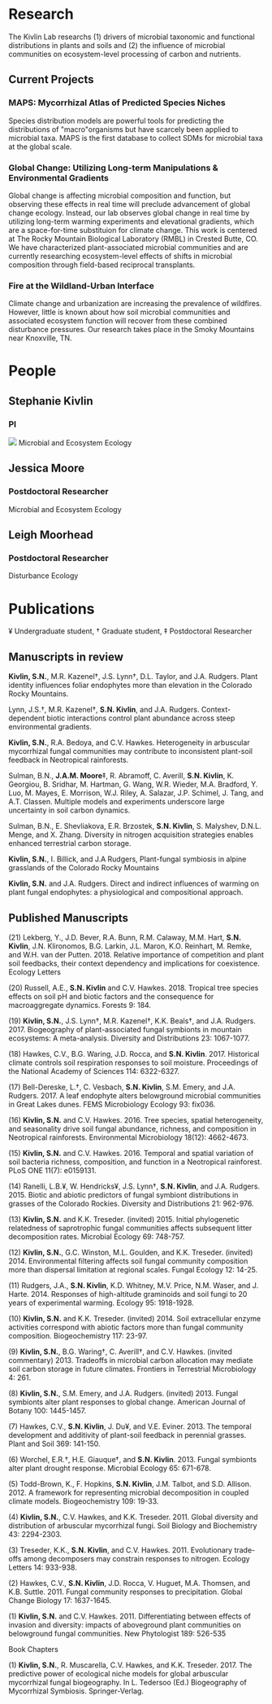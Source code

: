   
# Research
The Kivlin Lab researchs (1) drivers of microbial taxonomic and functional distributions in plants and soils and (2) the influence of microbial communities on ecosystem-level processing of carbon and nutrients.

## Current Projects
### MAPS: Mycorrhizal Atlas of Predicted Species Niches
Species distribution models are powerful tools for predicting the distributions of "macro"organisms but have scarcely been applied to microbial taxa. MAPS is the first database to collect SDMs for microbial taxa at the global scale.

### Global Change: Utilizing Long-term Manipulations & Environmental Gradients
Global change is affecting microbial composition and function, but observing these effects in real time will preclude advancement of global change ecology. Instead, our lab observes global change in real time by utilizing long-term warming experiments and elevational gradients, which are a space-for-time substituion for climate change. This work is centered at The Rocky Mountain Biological Laboratory (RMBL) in Crested Butte, CO. We have characterized plant-associated microbial communities and are currently researching ecosystem-level effects of shifts in microbial composition through field-based reciprocal transplants.

### Fire at the Wildland-Urban Interface
Climate change and urbanization are increasing the prevalence of wildfires. However, little is known about how soil microbial communities and associated ecosystem function will recover from these combined disturbance pressures. Our research takes place in the Smoky Mountains near Knoxville, TN.

# People
## Stephanie Kivlin
### PI
<img src="https://pbs.twimg.com/profile_images/763060498099089409/vvAB4kf0_400x400.jpg">
Microbial and Ecosystem Ecology

## Jessica Moore
### Postdoctoral Researcher

Microbial and Ecosystem Ecology

## Leigh Moorhead
### Postdoctoral Researcher

Disturbance Ecology


# Publications
¥ Undergraduate student, † Graduate student, ‡ Postdoctoral Researcher 
## Manuscripts in review

**Kivlin, S.N.**, M.R. Kazenel†, J.S. Lynn†, D.L. Taylor, and J.A. Rudgers. Plant identity influences foliar endophytes more than elevation in the Colorado Rocky Mountains.

Lynn, J.S.†, M.R. Kazenel†, **S.N. Kivlin**, and J.A. Rudgers. Context-dependent biotic interactions control plant abundance across steep environmental gradients.

**Kivlin, S.N.**, R.A. Bedoya, and C.V. Hawkes. Heterogeneity in arbuscular mycorrhizal fungal communities may contribute to inconsistent plant-soil feedback in Neotropical rainforests.

Sulman, B.N., **J.A.M. Moore**‡, R. Abramoff, C. Averill, **S.N. Kivlin**, K. Georgiou, B. Sridhar, M. Hartman, G. Wang, W.R. Wieder, M.A. Bradford, Y. Luo, M. Mayes, E. Morrison, W.J. Riley, A. Salazar, J.P. Schimel, J. Tang, and A.T. Classen. Multiple models and experiments underscore large uncertainty in soil carbon dynamics.

Sulman, B.N., E. Shevliakova, E.R. Brzostek, **S.N. Kivlin**, S. Malyshev, D.N.L. Menge, and X. Zhang. Diversity in nitrogen acquisition strategies enables enhanced terrestrial carbon storage.

**Kivlin, S.N.**, I. Billick, and J.A Rudgers, Plant-fungal symbiosis in alpine grasslands of the Colorado Rocky Mountains

**Kivlin, S.N.** and J.A. Rudgers. Direct and indirect influences of warming on plant fungal endophytes: a physiological and compositional approach.

## Published Manuscripts

(21) Lekberg, Y., J.D. Bever, R.A. Bunn, R.M. Calaway, M.M. Hart, **S.N. Kivlin**, J.N. Klironomos, B.G. Larkin, J.L. Maron, K.O. Reinhart, M. Remke, and W.H. van der Putten. 2018. Relative importance of competition and plant soil feedbacks, their context dependency and implications for coexistence. Ecology Letters

(20) Russell, A.E., **S.N. Kivlin** and C.V. Hawkes. 2018. Tropical tree species effects on soil pH and biotic factors and the consequence for macroaggregate dynamics. Forests 9: 184.

(19) **Kivlin, S.N.**, J.S. Lynn†, M.R. Kazenel†, K.K. Beals†, and J.A. Rudgers. 2017. Biogeography of plant-associated fungal symbionts in mountain ecosystems: A meta-analysis. Diversity and Distributions 23: 1067-1077.

(18) Hawkes, C.V., B.G. Waring, J.D. Rocca, and **S.N. Kivlin**. 2017. Historical climate controls soil respiration responses to soil moisture. Proceedings of the National Academy of Sciences 114: 6322-6327.

(17) Bell-Dereske, L.†, C. Vesbach, **S.N. Kivlin**, S.M. Emery, and J.A. Rudgers. 2017. A leaf endophyte alters belowground microbial communities in Great Lakes dunes. FEMS Microbiology Ecology 93: fix036.

(16) **Kivlin, S.N.** and C.V. Hawkes. 2016. Tree species, spatial heterogeneity, and seasonality drive soil fungal abundance, richness, and composition in Neotropical rainforests. Environmental Microbiology 18(12): 4662-4673.

(15) **Kivlin, S.N.** and C.V. Hawkes. 2016. Temporal and spatial variation of soil bacteria richness, composition, and function in a Neotropical rainforest. PLoS ONE 11(7): e0159131.

(14) Ranelli, L.B.¥, W. Hendricks¥, J.S. Lynn†, **S.N. Kivlin**, and J.A. Rudgers. 2015. Biotic and abiotic predictors of fungal symbiont distributions in grasses of the Colorado Rockies. Diversity and Distributions 21: 962-976.

(13) **Kivlin, S.N.** and K.K. Treseder. (invited) 2015. Initial phylogenetic relatedness of saprotrophic fungal communities affects subsequent litter decomposition rates. Microbial Ecology 69: 748-757.

(12) **Kivlin, S.N.**, G.C. Winston, M.L. Goulden, and K.K. Treseder. (invited) 2014. Environmental filtering affects soil fungal community composition more than dispersal limitation at regional scales. Fungal Ecology 12: 14-25.

(11) Rudgers, J.A., **S.N. Kivlin**, K.D. Whitney, M.V. Price, N.M. Waser, and J. Harte. 2014. Responses of high-altitude graminoids and soil fungi to 20 years of experimental warming. Ecology 95: 1918-1928.

(10) **Kivlin, S.N.** and K.K. Treseder. (invited) 2014. Soil extracellular enzyme activities correspond with abiotic factors more than fungal community composition. Biogeochemistry 117: 23-97.

(9) **Kivlin, S.N.**, B.G. Waring†, C. Averill†, and C.V. Hawkes. (invited commentary) 2013. Tradeoffs in microbial carbon allocation may mediate soil carbon storage in future climates. Frontiers in Terrestrial Microbiology 4: 261.

(8) **Kivlin, S.N.**, S.M. Emery, and J.A. Rudgers. (invited) 2013. Fungal symbionts alter plant responses to global change. American Journal of Botany 100: 1445-1457.

(7) Hawkes, C.V., **S.N. Kivlin**, J. Du¥, and V.E. Eviner. 2013. The temporal development and additivity of plant-soil feedback in perennial grasses. Plant and Soil 369: 141-150.

(6) Worchel, E.R.†, H.E. Giauque†, and **S.N. Kivlin**. 2013. Fungal symbionts alter plant drought response. Microbial Ecology 65: 671-678.

(5) Todd-Brown, K., F. Hopkins, **S.N. Kivlin**, J.M. Talbot, and S.D. Allison. 2012. A framework for representing microbial decomposition in coupled climate models. Biogeochemistry 109: 19-33.

(4) **Kivlin, S.N.**, C.V. Hawkes, and K.K. Treseder. 2011. Global diversity and distribution of arbuscular mycorrhizal fungi. Soil Biology and Biochemistry 43: 2294-2303.

(3) Treseder, K.K., **S.N. Kivlin**, and C.V. Hawkes. 2011. Evolutionary trade-offs among decomposers may constrain responses to nitrogen. Ecology Letters 14: 933-938.

(2) Hawkes, C.V., **S.N. Kivlin**, J.D. Rocca, V. Huguet, M.A. Thomsen, and K.B. Suttle. 2011. Fungal community responses to precipitation. Global Change Biology 17: 1637-1645.

(1) **Kivlin, S.N.** and C.V. Hawkes. 2011. Differentiating between effects of invasion and diversity: impacts of aboveground plant communities on belowground fungal communities. New Phytologist 189: 526-535


Book Chapters

(1) **Kivlin, S.N.**, R. Muscarella, C.V. Hawkes, and K.K. Treseder. 2017. The predictive power of ecological niche models for global arbuscular mycorrhizal fungal biogeography. In L. Tedersoo (Ed.) Biogeography of Mycorrhizal Symbiosis. Springer-Verlag.

